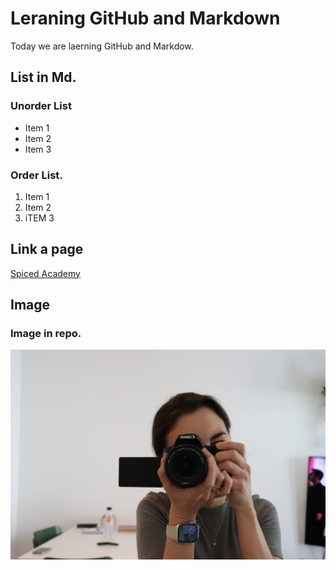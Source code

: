 # Leraning GitHub and Markdown

Today we are laerning GitHub and Markdow. 

## List in Md.

### Unorder List
- Item 1
- Item 2
- Item 3

### Order List.
1. Item 1
2. Item 2
3. iTEM 3
   
## Link a page
[Spiced Academy](https://www.spiced-academy.com/en)

## Image

### Image in repo.
![Ron](./IMG_3705.JPG)
